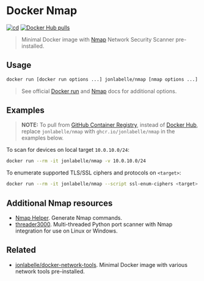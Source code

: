 # Docker Nmap

[![cd](https://github.com/jonlabelle/docker-nmap/actions/workflows/cd.yml/badge.svg?branch=master)](https://github.com/jonlabelle/docker-nmap/actions/workflows/cd.yml)
[![Docker Hub pulls](https://img.shields.io/docker/pulls/jonlabelle/nmap.svg?label=docker%20hub%20pulls)][dockerhub]

> Minimal Docker image with [Nmap](https://nmap.org/) Network Security Scanner pre-installed.

## Usage

```bash
docker run [docker run options ...] jonlabelle/nmap [nmap options ...] <nmap target(s)>
```

> See official [Docker run](https://docs.docker.com/engine/reference/commandline/run/#options) and [Nmap](https://nmap.org/book/man-briefoptions.html) docs for additional options.

## Examples

> **NOTE:** To pull from [GitHub Container Registry], instead of [Docker Hub],
> replace `jonlabelle/nmap` with `ghcr.io/jonlabelle/nmap` in the examples
> below.

To scan for devices on local target `10.0.10.0/24`:

```bash
docker run --rm -it jonlabelle/nmap -v 10.0.10.0/24
```

To enumerate supported TLS/SSL ciphers and protocols on `<target>`:

```bash
docker run --rm -it jonlabelle/nmap --script ssl-enum-ciphers <target> -p 443
```

## Additional Nmap resources

- [Nmap Helper](https://competent-goldberg-e5eefe.netlify.app). Generate Nmap commands.
- [threader3000](https://github.com/dievus/threader3000). Multi-threaded Python port scanner with Nmap integration for use on Linux or Windows.

## Related

- [jonlabelle/docker-network-tools](https://github.com/jonlabelle/docker-network-tools). Minimal Docker image with various network tools pre-installed.

[dockerhub]: https://hub.docker.com/r/jonlabelle/nmap
[Docker Hub]: https://hub.docker.com/r/jonlabelle/nmap
[alpine:edge]: https://hub.docker.com/_/alpine?tab=tags&page=1&ordering=last_updated&name=edge
[GitHub Container Registry]: https://github.com/users/jonlabelle/packages/container/package/nmap

